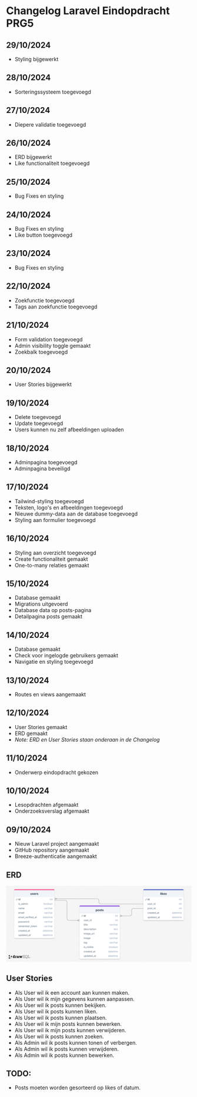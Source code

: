 # Changelog Laravel Eindopdracht PRG5

## 29/10/2024
* Styling bijgewerkt

## 28/10/2024
* Sorteringssysteem toegevoegd

## 27/10/2024
* Diepere validatie toegevoegd
 
## 26/10/2024
* ERD bijgewerkt
* Like functionaliteit toegevoegd

## 25/10/2024
* Bug Fixes en styling

## 24/10/2024
* Bug Fixes en styling
* Like button toegevoegd

## 23/10/2024
* Bug Fixes en styling

## 22/10/2024
* Zoekfunctie toegevoegd
* Tags aan zoekfunctie toegevoegd

## 21/10/2024
* Form validation toegevoegd
* Admin visibility toggle gemaakt
* Zoekbalk toegevoegd

## 20/10/2024
* User Stories bijgewerkt

## 19/10/2024
* Delete toegevoegd
* Update toegevoegd
* Users kunnen nu zelf afbeeldingen uploaden

## 18/10/2024
* Adminpagina toegevoegd
* Adminpagina beveiligd

## 17/10/2024
* Tailwind-styling toegevoegd
* Teksten, logo's en afbeeldingen toegevoegd
* Nieuwe dummy-data aan de database toegevoegd
* Styling aan formulier toegevoegd

## 16/10/2024
* Styling aan overzicht toegevoegd
* Create functionaliteit gemaakt
* One-to-many relaties gemaakt

## 15/10/2024
* Database gemaakt
* Migrations uitgevoerd
* Database data op posts-pagina
* Detailpagina posts gemaakt

## 14/10/2024
* Database gemaakt
* Check voor ingelogde gebruikers gemaakt
* Navigatie en styling toegevoegd

## 13/10/2024
* Routes en views aangemaakt

## 12/10/2024
* User Stories gemaakt
* ERD gemaakt
* _Note: ERD en User Stories staan onderaan in de Changelog_

## 11/10/2024
* Onderwerp eindopdracht gekozen

## 10/10/2024
* Lesopdrachten afgemaakt
* Onderzoeksverslag afgemaakt

## 09/10/2024
* Nieuw Laravel project aangemaakt
* GitHub repository aangemaakt
* Breeze-authenticatie aangemaakt

## ERD
![ERD van mijn Database](./images/erd.png)

## User Stories
* Als User wil ik een account aan kunnen maken.
* Als User wil ik mijn gegevens kunnen aanpassen.
* Als User wil ik posts kunnen bekijken.
* Als User wil ik posts kunnen liken.
* Als User wil ik posts kunnen plaatsen.
* Als User wil ik mijn posts kunnen bewerken.
* Als User wil ik mijn posts kunnen verwijderen.
* Als User wil ik posts kunnen zoeken.
* Als Admin wil ik posts kunnen tonen of verbergen.
* Als Admin wil ik posts kunnen verwijderen.
* Als Admin wil ik posts kunnen bewerken.

## TODO:
* Posts moeten worden gesorteerd op likes of datum.

